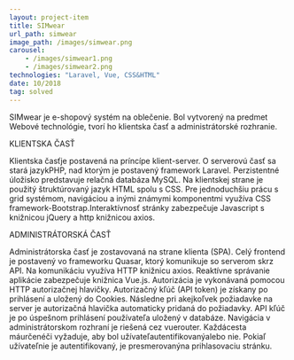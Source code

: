 ```yaml
---
layout: project-item
title: SIMwear
url_path: simwear
image_path: /images/simwear.png
carousel: 
    - /images/simwear1.png
    - /images/simwear2.png
technologies: "Laravel, Vue, CSS&HTML"
date: 10/2018
tag: solved
---
```


SIMwear je e-shopový systém na oblečenie. Bol vytvorený na predmet Webové technológie, tvorí ho klientska časť a administrátorské rozhranie.<br>

KLIENTSKA ČASŤ 

Klientska časťje postavená na príncípe klient-server. O serverovú časť sa stará jazykPHP, nad ktorým je postavený framework Laravel. Perzistentné úložisko predstavuje relačná databáza MySQL. Na klientskej strane je použitý štruktúrovaný jazyk HTML spolu s CSS. Pre jednoduchšiu prácu s grid systémom, navigáciou a inými známymi komponentmi využíva CSS framework-Bootstrap.Interaktívnosť stránky zabezpečuje Javascript s knižnicou jQuery a http knižnicou axios.

ADMINISTRÁTORSKÁ ČASŤ

Administrátorska časť je zostavovaná na strane klienta (SPA). Celý frontend je postavený vo frameworku Quasar, ktorý komunikuje so serverom skrz API. Na komunikáciu využíva HTTP knižnicu axios. Reaktívne správanie aplikácie zabezpečuje knižnica Vue.js. Autorizácia je vykonávaná pomocou HTTP autorizačnej hlavičky. Autorizačný kľúč (API token) je získany po prihlásení a uložený do Cookies. Následne pri akejkoľvek požiadavke na server je autorizačná hlavička automaticky pridaná do požiadavky. API kľúč je po úspešnom prihlásení používateľa uložený v databáze. Navigácia v administrátorskom rozhraní je riešená cez vuerouter. Každácesta máurčenéči vyžaduje, aby bol užívateľautentifikovanýalebo nie. Pokiaľ užívateľnie je autentifikovaný, je presmerovanýna prihlasovaciu stránku.
